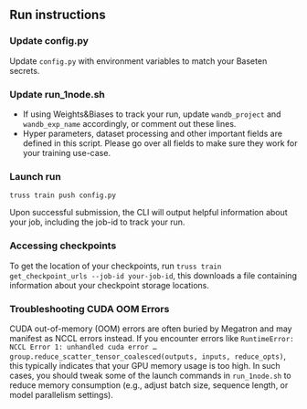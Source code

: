 ## Run instructions

### Update config.py
Update `config.py` with environment variables to match your Baseten secrets. 

### Update run_1node.sh 
- If using Weights&Biases to track your run, update `wandb_project` and `wandb_exp_name` accordingly, or comment out these lines.
- Hyper parameters, dataset processing and other important fields are defined in this script. Please go over all fields to make sure they work for your training use-case. 

### Launch run 

```
truss train push config.py
```

Upon successful submission, the CLI will output helpful information about your job, including the job-id to track your run.

### Accessing checkpoints
To get the location of your checkpoints, run `truss train get_checkpoint_urls --job-id your-job-id`, this downloads a file containing information about your checkpoint storage locations.

### Troubleshooting CUDA OOM Errors
CUDA out-of-memory (OOM) errors are often buried by Megatron and may manifest as NCCL errors instead. If you encounter errors like `RuntimeError: NCCL Error 1: unhandled cuda error … group.reduce_scatter_tensor_coalesced(outputs, inputs, reduce_opts)`, this typically indicates that your GPU memory usage is too high. In such cases, you should tweak some of the launch commands in `run_1node.sh` to reduce memory consumption (e.g., adjust batch size, sequence length, or model parallelism settings).